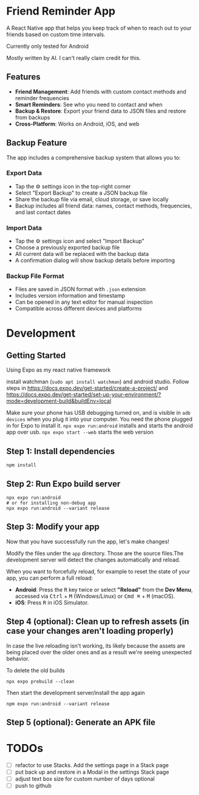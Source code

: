 # Friend Reminder App

A React Native app that helps you keep track of when to reach out to your friends based on custom time intervals.

Currently only tested for Android

Mostly written by AI. I can't really claim credit for this.

## Features

- **Friend Management**: Add friends with custom contact methods and reminder frequencies
- **Smart Reminders**: See who you need to contact and when
- **Backup & Restore**: Export your friend data to JSON files and restore from backups
- **Cross-Platform**: Works on Android, iOS, and web


## Backup Feature

The app includes a comprehensive backup system that allows you to:

### Export Data
- Tap the ⚙️ settings icon in the top-right corner
- Select "Export Backup" to create a JSON backup file
- Share the backup file via email, cloud storage, or save locally
- Backup includes all friend data: names, contact methods, frequencies, and last contact dates

### Import Data
- Tap the ⚙️ settings icon and select "Import Backup"
- Choose a previously exported backup file
- All current data will be replaced with the backup data
- A confirmation dialog will show backup details before importing

### Backup File Format
- Files are saved in JSON format with `.json` extension
- Includes version information and timestamp
- Can be opened in any text editor for manual inspection
- Compatible across different devices and platforms

# Development
## Getting Started

Using Expo as my react native framework

install watchman (`sudo apt install watchman`) and android studio. Follow steps in https://docs.expo.dev/get-started/create-a-project/ and https://docs.expo.dev/get-started/set-up-your-environment/?mode=development-build&buildEnv=local

Make sure your phone has USB debugging turned on, and is visible in `adb devices` when you plug it into your computer. You need the phone plugged in for Expo to install it.
`npx expo run:android` installs and starts the android app over usb.
`npx expo start --web` starts the web version

## Step 1: Install dependencies
```
npm install
```

## Step 2: Run Expo build server

```
npx expo run:android
# or for installing non-debug app
npx expo run:android --variant release
```

## Step 3: Modify your app

Now that you have successfully run the app, let's make changes!

Modify the files under the `app` directory. Those are the source files.The development server will
detect the changes automatically and reload.


When you want to forcefully reload, for example to reset the state of your app, you can perform a full reload:

- **Android**: Press the <kbd>R</kbd> key twice or select **"Reload"** from the **Dev Menu**, accessed via <kbd>Ctrl</kbd> + <kbd>M</kbd> (Windows/Linux) or <kbd>Cmd ⌘</kbd> + <kbd>M</kbd> (macOS).
- **iOS**: Press <kbd>R</kbd> in iOS Simulator.

## Step 4 (optional): Clean up to refresh assets (in case your changes aren't loading properly)

In case the live reloading isn't working, its likely because the assets are being placed over the
older ones and as a result we're seeing unexpected behavior.

To delete the old builds
```
npx expo prebuild --clean
```

Then start the development server/install the app again
```
npm expo run:android --variant release
```

## Step 5 (optional): Generate an APK file



# TODOs
- [ ] refactor to use Stacks. Add the settings page in a Stack page
- [ ] put back up and restore in a Modal in the settings Stack page
- [ ] adjust text box size for custom number of days optional
- [ ] push to github
